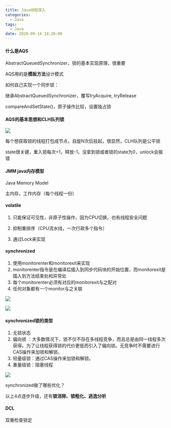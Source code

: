 ```yaml
---
title: Java线程深入
categories:
  - Java
tags:
  - Java
date: 2020-09-14 18:20:08
---
```




#### 什么是AQS

AbstractQueuedSynchronizer，锁的基本实现原理，很重要

AQS用的是**模板方法**设计模式

如何自己实现一个同步锁：

继承AbstractQueuedSynchronizer，覆写tryAcquire, tryRelease

compareAndSetState()，原子操作比较，设置独占锁



#### AQS的基本思想和CLH队列锁

![](http://m.qpic.cn/psc?/V13IATxj2uFujC/bqQfVz5yrrGYSXMvKr.cqdW3oUFDzjf8kN6jk3nDj9gRME4*9qlXLhpLXi*SHNmjDRPSqnWCkFeWmf0oss.xylA5BCke81HVDd*R7dt234A!/b&bo=jAc4BAAAAAADB5U!&rf=viewer_4)

每个想获取锁的线程打包成节点，自旋N次后挂起，很显然，CLH队列是公平锁

state很关键，重入锁每次+1，释放-1，没拿到锁或者锁的state为0，unlock会报错



#### JMM java内存模型

Java Memory Model

主内存，工作内存（每个线程一份）



#### volatile

1. 只能保证可见性，非原子性操作，因为CPU切换，也有线程安全问题

2. 抑制重排序（CPU流水线，一次行政多个指令）

3. 通过Lock来实现



#### synchronized

1. 使用monitorenter和monitorexit来实现
2. monitorenter指令是在编译后插入到同步代码块的开始位置，而monitorexit是插入到方法结束处和异常处
3. 每个monitorenter必须有对应的monitorexit与之配对 
4. 任何对象都有一个monitor与之关联

![](http://m.qpic.cn/psc?/V13IATxj2uFujC/bqQfVz5yrrGYSXMvKr.cqYypBcO.5GenlEZzCd5mEHgIuYNNA0lDo3MFGVzA4AeUbMmRHcmmc7K0sIaNxYrIL6KXXJF8oOA6ch37Hw7hs0E!/b&bo=9wJ2AAAAAAADB6E!&rf=viewer_4)

![](http://m.qpic.cn/psc?/V13IATxj2uFujC/bqQfVz5yrrGYSXMvKr.cqeUIrS8gOJB.ov3xYx6q2bPMJavYK3s8oxGDo8zngSAdwdmCnsu30WvsaIVkQ.LNTxLcPM5907fb.mh9zdifPOE!/b&bo=RwIBAQAAAAADB2c!&rf=viewer_4)



#### synchronized锁的类型

1. 无锁状态
2. 偏向锁 ：大多数情况下，锁不仅不存在多线程竞争，而且总是由同一线程多次获得，为了让线程获得锁的代价更低而引入了偏向锁。无竞争时不需要进行CAS操作来加锁和解锁。 
3. 轻量级锁：通过CAS操作来加锁和解锁。
4. 重量级锁：阻塞线程

![](http://m.qpic.cn/psc?/V13IATxj2uFujC/bqQfVz5yrrGYSXMvKr.cqSrnB2rISCsaLiJaKgZLOcMqhWopMzpyKLf8s*EYSZigGPanzzU*j0bKN5d0bkfQCiMfM8Pq1bbhF069F3KiEzQ!/b&bo=cAKGAQAAAAADB9c!&rf=viewer_4)



synchronized做了哪些优化？

以上4点逐步升级，还有**锁消除、锁粗化、逃逸分析**



#### DCL

双重检查锁定